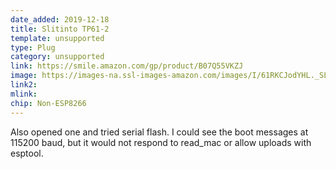 ```yaml
---
date_added: 2019-12-18
title: Slitinto TP61-2
template: unsupported
type: Plug
category: unsupported
link: https://smile.amazon.com/gp/product/B07Q55VKZJ
image: https://images-na.ssl-images-amazon.com/images/I/61RKCJodYHL._SL1500_.jpg
link2: 
mlink: 
chip: Non-ESP8266
---
```

Also opened one and tried serial flash. I could see the boot messages at 115200 baud, but it would not respond to read_mac or allow uploads with esptool.
